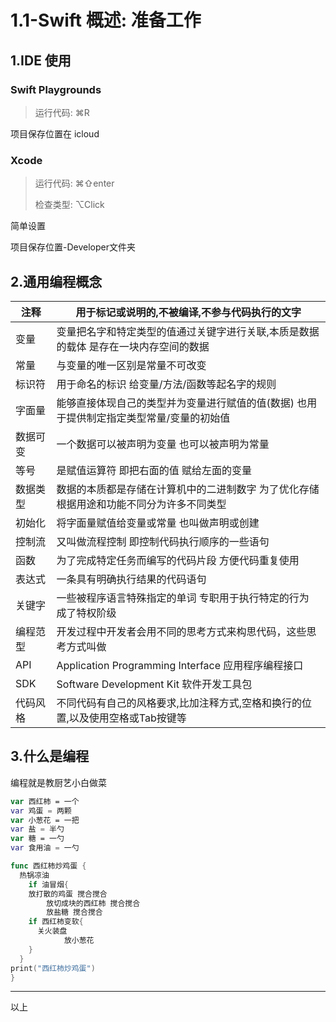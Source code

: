 # 1.1-Swift 概述: 准备工作

## 1.IDE 使用

### Swift Playgrounds

> 运行代码: ⌘R

项目保存位置在 icloud

### Xcode

> 运行代码: ⌘⇧enter
>
> 检查类型: ⌥Click

简单设置

项目保存位置-Developer文件夹

## 2.通用编程概念

| 注释     | 用于标记或说明的,不被编译,不参与代码执行的文字               |
| -------- | ------------------------------------------------------------ |
| 变量     | 变量把名字和特定类型的值通过关键字进行关联,本质是数据的载体 是存在一块内存空间的数据 |
| 常量     | 与变量的唯一区别是常量不可改变                               |
| 标识符   | 用于命名的标识 给变量/方法/函数等起名字的规则                |
| 字面量   | 能够直接体现自己的类型并为变量进行赋值的值(数据) 也用于提供制定指定类型常量/变量的初始值 |
| 数据可变 | 一个数据可以被声明为变量 也可以被声明为常量                  |
| 等号     | 是赋值运算符 即把右面的值 赋给左面的变量                     |
| 数据类型 | 数据的本质都是存储在计算机中的二进制数字 为了优化存储 根据用途和功能不同分为许多不同类型 |
| 初始化   | 将字面量赋值给变量或常量 也叫做声明或创建                    |
| 控制流   | 又叫做流程控制 即控制代码执行顺序的一些语句                  |
| 函数     | 为了完成特定任务而编写的代码片段 方便代码重复使用            |
| 表达式   | 一条具有明确执行结果的代码语句                               |
| 关键字   | 一些被程序语言特殊指定的单词 专职用于执行特定的行为 成了特权阶级 |
| 编程范型 | 开发过程中开发者会用不同的思考方式来构思代码，这些思考方式叫做 |
| API      | Application Programming Interface 应用程序编程接口           |
| SDK      | Software Development Kit 软件开发工具包                      |
| 代码风格 | 不同代码有自己的风格要求,比加注释方式,空格和换行的位置,以及使用空格或Tab按键等 |

## 3.什么是编程

编程就是教厨艺小白做菜

```swift
var 西红柿 = 一个
var 鸡蛋 = 两颗
var 小葱花 = 一把
var 盐 = 半勺
var 糖 = 一勺
var 食用油 = 一勺

func 西红柿炒鸡蛋 {
  热锅凉油
	if 油冒烟{
  	放打散的鸡蛋 搅合搅合
		放切成块的西红柿 搅合搅合
		放盐糖 搅合搅合
    if 西红柿变软{
      关火装盘
			放小葱花
    }
  }
print("西红柿炒鸡蛋")
}
```

---

以上

